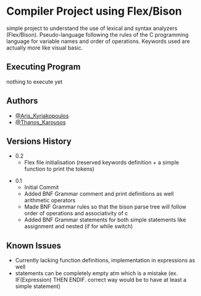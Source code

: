 # Compiler Project using Flex/Bison

simple project to understand the use of lexical and syntax analyzers (Flex/Bison).
Pseudo-language following the rules of the C programming language for variable names and order of operations.
Keywords used are actually more like visual basic.

## Executing Program

nothing to execute yet

## Authors

- [@Aris_Kyriakopoulos](https://github.com/SneakyTattas)
- [@Thanos_Karousos](https://github.com/ThanosKarousos)

## Versions History

- 0.2
  - Flex file initialisation (reserved keywords definition + a simple function to print the tokens)

* 0.1
  - Initial Commit
  * Added BNF Grammar comment and print definitions as well arithmetic operators
  * Made BNF Grammar rules so that the bison parse tree will follow order of operations and associativity of c
  * Added BNF Grammar statements for both simple statements like assignment and nested (if for while switch)

## Known Issues

- Currently lacking function definitions, implementation in expressions as well
- statements can be completely empty atm which is a mistake (ex. IF(Expression) THEN ENDIF. correct way would be to have at least a simple statement)
